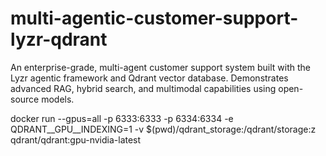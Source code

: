 # multi-agentic-customer-support-lyzr-qdrant
An enterprise-grade, multi-agent customer support system built with the Lyzr agentic framework and Qdrant vector database. Demonstrates advanced RAG, hybrid search, and multimodal capabilities using open-source models.



docker run --gpus=all -p 6333:6333 -p 6334:6334 -e QDRANT__GPU__INDEXING=1 -v $(pwd)/qdrant_storage:/qdrant/storage:z qdrant/qdrant:gpu-nvidia-latest

